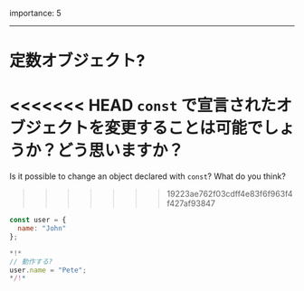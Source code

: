 importance: 5

---

# 定数オブジェクト?

<<<<<<< HEAD
`const` で宣言されたオブジェクトを変更することは可能でしょうか？どう思いますか？
=======
Is it possible to change an object declared with `const`? What do you think?
>>>>>>> 19223ae762f03cdff4e83f6f963f4f427af93847

```js
const user = {
  name: "John"
};

*!*
// 動作する?
user.name = "Pete";
*/!*
```
